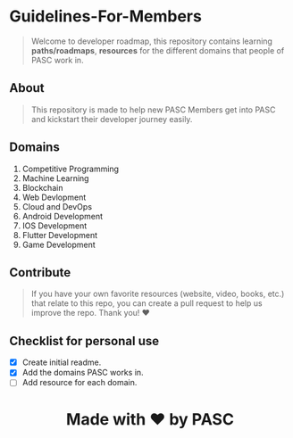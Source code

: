 
# Guidelines-For-Members

>  Welcome to developer roadmap, this repository contains learning **paths/roadmaps**, **resources** for the different domains that people of PASC work in.

## About
> This repository is made to help new PASC Members get into PASC and kickstart their developer journey easily.



## Domains
1) Competitive Programming
2) Machine Learning
3) Blockchain
4) Web Devlopment 
5) Cloud and DevOps
6) Android Development
7) IOS Development
8) Flutter Development
9) Game Development

## Contribute
> If you have your own favorite resources (website, video, books, etc.) that relate to this repo, you can create a pull request to help us improve the repo. Thank you! :heart:

## Checklist for personal use
 - [x] Create initial readme.
 - [x] Add the domains PASC works in.
 - [ ] Add resource for each domain.

# <center> Made with :heart: by PASC <center/>


